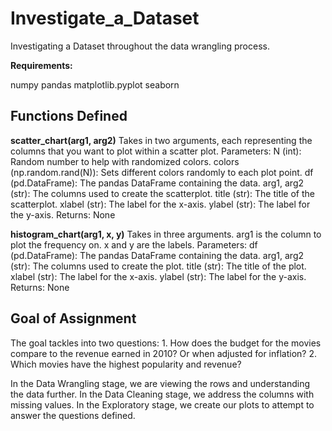 # Investigate_a_Dataset

Investigating a Dataset throughout the data wrangling process.

**Requirements:**

numpy
pandas
matplotlib.pyplot
seaborn

## Functions Defined

**scatter_chart(arg1, arg2)**
Takes in two arguments, each representing the columns that you want to plot within a scatter plot.
    Parameters:
    N (int): Random number to help with randomized colors.
    colors (np.random.rand(N)): Sets different colors randomly to each plot point.
    df (pd.DataFrame): The pandas DataFrame containing the data.
    arg1, arg2 (str): The columns used to create the scatterplot.
    title (str): The title of the scatterplot.
    xlabel (str): The label for the x-axis.
    ylabel (str): The label for the y-axis.
    Returns: None

**histogram_chart(arg1, x, y)**
Takes in three arguments. arg1 is the column to plot the frequency on. x and y are the labels.
    Parameters:
    df (pd.DataFrame): The pandas DataFrame containing the data.
    arg1, arg2 (str): The columns used to create the plot.
    title (str): The title of the plot.
    xlabel (str): The label for the x-axis.
    ylabel (str): The label for the y-axis. 
    Returns: None

## Goal of Assignment
The goal tackles into two questions:
    1. How does the budget for the movies compare to the revenue earned in 2010? Or when adjusted for inflation?
    2. Which movies have the highest popularity and revenue?

In the Data Wrangling stage, we are viewing the rows and understanding the data further.
In the Data Cleaning stage, we address the columns with missing values.
In the Exploratory stage, we create our plots to attempt to answer the questions defined.




